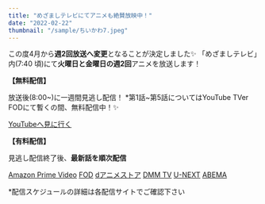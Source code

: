 ```yaml
---
title: "めざましテレビにてアニメも絶賛放映中！"
date: "2022-02-22"
thumbnail: "/sample/ちいかわ7.jpeg"
---
```


この度4月から**週2回放送へ変更**となることが決定しました✨
「めざましテレビ」内(7:40 頃)にて**火曜日と金曜日の週2回**アニメを放送します！

**【無料配信】**　　

放送後(8:00~)に一週間見逃し配信！
*第1話~第5話についてはYouTube TVer FODにて暫くの間、無料配信中！✨

[YouTubeへ見に行く](https://www.youtube.com/watch?v=pbQQAwSQUX4&list=PLHIKP_Dyl1zwJy0JjSvVV5l8Kyg-8sjdv&index=9)

**【有料配信】**

見逃し配信終了後、**最新話を順次配信**

[Amazon Prime Video](https://www.amazon.co.jp/gp/video/detail/0KVOD7TLCNWXM3TNOPH4KEZSBL/ref=share_ios_season)
[FOD](https://fod.fujitv.co.jp/title/5j00?_ga=2.156550971.1866594991.1704499362-448791867.1702970074)
[dアニメストア](https://animestore.docomo.ne.jp/animestore/ci_pc?workId=26310)
[DMM TV](https://tv.dmm.com/vod/detail/?season=64wmrbhjkb26drwt6fa4bau9y)
[U-NEXT](https://video.unext.jp/title/SID0066847)
[ABEMA](https://abema.tv/)

*配信スケジュールの詳細は各配信サイトでご確認下さい